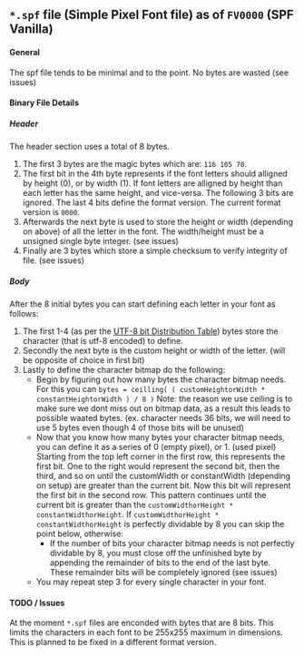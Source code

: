 ## `*.spf` file (Simple Pixel Font file) as of `FV0000` (SPF Vanilla)

#### General  

The spf file tends to be minimal and to the point. No bytes are wasted (see issues)

#### Binary File Details  
##### Header  
The header section uses a total of 8 bytes.  
1. The first 3 bytes are the magic bytes which are: `116 105 70`.
2. The first bit in the 4th byte represents if the font letters should alligned by height (0), or by width (1). If font letters are alligned by height than each letter has the same height, and vice-versa. The following 3 bits are ignored. The last 4 bits define the format version. The current format version is `0000`.  
3. Afterwards the next byte is used to store the height or width (depending on above) of all the letter in the font. The width/height must be a unsigned single byte integer. (see issues)
4. Finally are 3 bytes which store a simple checksum to verify integrity of file. (see issues)
##### Body  
After the 8 initial bytes you can start defining each letter in your font as follows:
1. The first 1-4 (as per the [UTF-8 bit Distribution Table](http://www.unicode.org/versions/Unicode9.0.0/ch03.pdf#page=54)) bytes store the character (that is utf-8 encoded) to define.
2. Secondly the next byte is the custom height or width of the letter. (will be opposite of choice in first bit)
3. Lastly to define the character bitmap do the following:
    - Begin by figuring out how many bytes the character bitmap needs. For this you can `bytes = ceilling( ( customHeightorWidth * constantHeightorWidth ) / 8 )`
    Note: the reason we use ceiling is to make sure we dont miss out on bitmap data, as a result this leads to possible waated bytes. (ex. character needs 36 bits, we will need to use 5 bytes even though 4 of those bits will be unused)
    - Now that you know how many bytes your character bitmap needs, you can define it as a series of 0 (empty pixel), or 1. (used pixel) Starting from the top left corner in the first row, this represents the first bit. One to the right would represent the second bit, then the third, and so on until the customWidth or constantWidth (depending on setup) are greater than the current bit. Now this bit will represent the first bit in the second row. This pattern continues until the current bit is greater than the `customWidthorHeight * constantWidthorHeight`. If `customWidthorHeight * constantWidthorHeight` is perfectly dividable by 8 you can skip the point below, otherwise:
      - If the number of bits your character bitmap needs is not perfectly dividable by 8, you must close off the unfinished byte by appending the remainder of bits to the end of the last byte. These remainder bits will be completely ignored (see issues)
    - You may repeat step 3 for every single character in your font.


#### TODO / Issues
At the moment `*.spf` files are enconded with bytes that are 8 bits. This limits the characters in each font to be 255x255 maximum in dimensions. This is planned to be fixed in a different format version.
